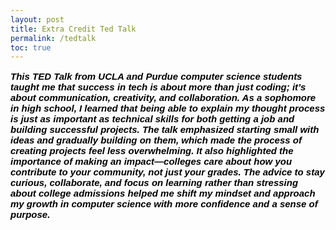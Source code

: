 ```yaml
---
layout: post
title: Extra Credit Ted Talk
permalink: /tedtalk
toc: true
---
```


<html>
<body>




<p style="font-size: 500%; color: black; font: italic bold 15px Arial, sans-serif;">
This TED Talk from UCLA and Purdue computer science students taught me that success in tech is about more than just coding; it’s about communication, creativity, and collaboration. As a sophomore in high school, 
I learned that being able to explain my thought process is just as important as technical skills for both getting a job and building successful projects. The talk emphasized starting small with ideas and gradually 
building on them, which made the process of creating projects feel less overwhelming. It also highlighted the importance of making an impact—colleges care about how you contribute to your community, not just your grades. 
The advice to stay curious, collaborate, and focus on learning rather than stressing about college admissions helped me shift my mindset and approach my growth in computer science with more confidence and a sense of purpose. 
</p>
